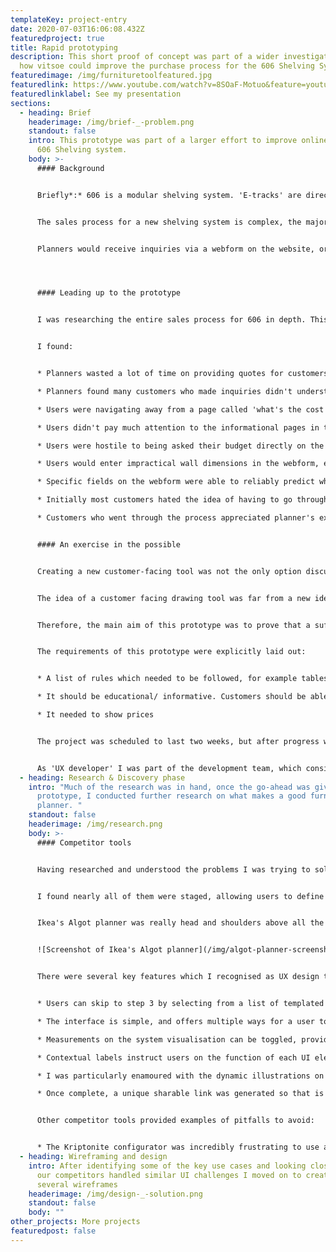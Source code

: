 ```yaml
---
templateKey: project-entry
date: 2020-07-03T16:06:08.432Z
featuredproject: true
title: Rapid prototyping
description: This short proof of concept was part of a wider investigation into
  how vitsoe could improve the purchase process for the 606 Shelving System.
featuredimage: /img/furnituretoolfeatured.jpg
featuredlink: https://www.youtube.com/watch?v=8SOaF-Motuo&feature=youtu.be
featuredlinklabel: See my presentation
sections:
  - heading: Brief
    headerimage: /img/brief-_-problem.png
    standout: false
    intro: This prototype was part of a larger effort to improve online sales of the
      606 Shelving system.
    body: >-
      #### Background


      Briefly*:* 606 is a modular shelving system. 'E-tracks' are directly attached to walls or posts. Various components such as shelves, tables, and cabinets are attached to tracks with pins. There are two bay widths for components, 65cm and 90cm.  It's also relevant to mention the system is *very* expensive.


      The sales process for a new shelving system is complex, the majority of the sales process was handled by 'planners' (essentially salespeople). Planners would be trained to understand the limitations of the system, for example specific wall-types would limit the weight the system could hold.


      Planners would receive inquiries via a webform on the website, or sometimes via direct email. They then take that inquiry and create a 'drawing' (a plan for the system which includes all measurements). The drawing was made using an outdated, but well built Java desktop application. This application was central to the business, and interfaced with stock systems, their CRM (salesforce), and the website. 




      #### Leading up to the prototype


      I was researching the entire sales process for 606 in depth. This included interviews with planners, behaviour analysis on the website, and even AI assisted sentiment analysis on the web inquiry form.


      I found: 


      * Planners wasted a lot of time on providing quotes for customers that could never afford the system.

      * Planners found many customers who made inquiries didn't understand the basic concepts of the shelving system. e.g. there are two set bay widths.

      * Users were navigating away from a page called 'what's the cost' to the brochure download page to use a pdf download of the pricelist. The 'what's the cost' page did not have prices for individual components, but instead had example prices for complete systems.

      * Users didn't pay much attention to the informational pages in the 606 area of the site, and often skipped straight to the inquiry form. Information was generally poor, for example there was no complete list of components which could be hung on the tracks.

      * Users were hostile to being asked their budget directly on the webform. Often when they did enter a number, it was too low for even the smallest system.

      * Users would enter impractical wall dimensions in the webform, e.g. 55cm wide, when the smallest bay width is 65cm. 

      * Specific fields on the webform were able to reliably predict when an inquiry would never lead to a sale.

      * Initially most customers hated the idea of having to go through a salesperson. "Just let me buy it" was a common theme in customer feedback. 

      * Customers who went through the process appreciated planner's expertise (there is obvious survivor bias here).


      #### An exercise in the possible


      Creating a new customer-facing tool was not the only option discussed or presented to management. However my research indicated it would have the largest impact in addressing the many issues with the sales experience I found. 


      The idea of a customer facing drawing tool was far from a new idea within the business, but had been met with scepticism in the past. The key issue was that the various rules were viewed as too complex to implement in a web based tool. The existing desktop application had been expensive and taken months to build using an external development studio. 


      Therefore, the main aim of this prototype was to prove that a sufficiently complex tool could be created to follow these rules.


      The requirements of this prototype were explicitly laid out: 


      * A list of rules which needed to be followed, for example tables must only be allowed at a specific height etc. 

      * It should be educational/ informative. Customers should be able to use the tool with no prior knowledge of the shelving system.

      * It needed to show prices


      The project was scheduled to last two weeks, but after progress was shown it was extended an additional two weeks. 


      As 'UX developer' I was part of the development team, which consisted of a further 2 senior developers, and a junior developer.
  - heading: Research & Discovery phase
    intro: "Much of the research was in hand, once the go-ahead was given for the
      prototype, I conducted further research on what makes a good furniture
      planner. "
    standout: false
    headerimage: /img/research.png
    body: >-
      #### Competitor tools


      Having researched and understood the problems I was trying to solve, I went straight into examining other similar tools. 


      I found nearly all of them were staged, allowing users to define the wall area first, pick tracks then place components in separate sections. 


      Ikea's Algot planner was really head and shoulders above all the other examples I looked at. Other Ikea planners used a 3D plugin, but the algot used a simpler 2D illustrated interface, making it easy to understand. 


      ![Screenshot of Ikea's Algot planner](/img/algot-planner-screenshot.jpg "Screenshot of Ikea's Algot planner")


      There were several key features which I recognised as UX design to learn from: 


      * Users can skip to step 3 by selecting from a list of templated examples. Giving them an immediate price, and promoting uses of the product a customer might not have considered. These can be filtered by size and room.

      * The interface is simple, and offers multiple ways for a user to complete a task. For example the wall dimensions can be set by dragging handles, or by clicking on measurement labels and typing in a number.

      * Measurements on the system visualisation can be toggled, providing important information without visual clutter.

      * Contextual labels instruct users on the function of each UI element. These shake a couple of times to draw attention, but would disappear once the controls were used.

      * I was particularly enamoured with the dynamic illustrations on the component section. It let users know what would fit on different shelves by using common objects rather than relying on measurements. 

      * Once complete, a unique sharable link was generated so that is could be shared with a partner or housemate. 


      Other competitor tools provided examples of pitfalls to avoid: 


      * The Kriptonite configurator was incredibly frustrating to use although aesthetically it was very pretty. Moving components on bays required users to click arrows repeatedly, you were not able to drag and drop items.
  - heading: Wireframing and design
    intro: After identifying some of the key use cases and looking closely at how
      our competitors handled similar UI challenges I moved on to creating
      several wireframes
    headerimage: /img/design-_-solution.png
    standout: false
    body: ""
other_projects: More projects
featuredpost: false
---
```

